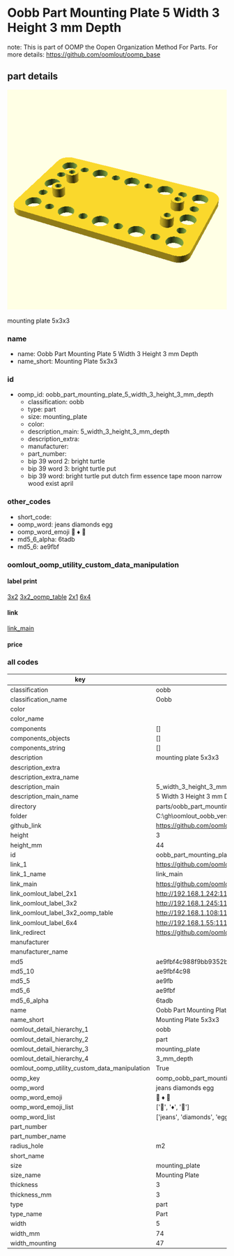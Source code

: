 # Oobb Part Mounting Plate 5 Width 3 Height 3 mm Depth  

note: This is part of OOMP the Oopen Organization Method For Parts. For more details: https://github.com/oomlout/oomp_base

##  part details
  

[![](3dpr.png)](3dpr.png)

mounting plate 5x3x3



### name
* name: Oobb Part Mounting Plate 5 Width 3 Height 3 mm Depth
* name_short: Mounting Plate 5x3x3 
### id
* oomp_id: oobb_part_mounting_plate_5_width_3_height_3_mm_depth
  * classification: oobb
  * type: part
  * size: mounting_plate
  * color: 
  * description_main: 5_width_3_height_3_mm_depth
  * description_extra: 
  * manufacturer: 
  * part_number: 
  * bip 39 word 2: bright turtle
  * bip 39 word 3: bright turtle put
  * bip 39 word: bright turtle put dutch firm essence tape moon narrow wood exist april

### other_codes
* short_code: 
* oomp_word: jeans diamonds egg
* oomp_word_emoji :jeans: :diamonds: :egg:
* md5_6_alpha: 6tadb
* md5_6: ae9fbf






### oomlout_oomp_utility_custom_data_manipulation
#### label print
[3x2](http://192.168.1.245:1112/?label=oomp%206tadb)
[3x2_oomp_table](http://192.168.1.108:1112/?label=oomp%206tadb)
[2x1](http://192.168.1.242:1112/?label=oomp%206tadb)
[6x4](http://192.168.1.55:1112/?label=oomp%206tadb)    

#### link

[link_main](https://github.com/oomlout/oomlout_oobb_version_4_generated_parts/tree/main/navigation_oomp/oobb/part/mounting_plate/5_width_3_height_3_mm_depth/part)                              

#### price







### all codes 
| key | value |  
| --- | --- |  
| classification | oobb |  
| classification_name | Oobb |  
| color |  |  
| color_name |  |  
| components | [] |  
| components_objects | [] |  
| components_string | [] |  
| description | mounting plate 5x3x3 |  
| description_extra |  |  
| description_extra_name |  |  
| description_main | 5_width_3_height_3_mm_depth |  
| description_main_name | 5 Width 3 Height 3 mm Depth |  
| directory | parts/oobb_part_mounting_plate_5_width_3_height_3_mm_depth |  
| folder | C:\gh\oomlout_oobb_version_4_generated_parts\parts\oobb_part_mounting_plate_5_width_3_height_3_mm_depth |  
| github_link | https://github.com/oomlout/oomlout_oomp_part_src/tree/main/parts/oobb_part_mounting_plate_5_width_3_height_3_mm_depth |  
| height | 3 |  
| height_mm | 44 |  
| id | oobb_part_mounting_plate_5_width_3_height_3_mm_depth |  
| link_1 | https://github.com/oomlout/oomlout_oobb_version_4_generated_parts/tree/main/navigation_oomp/oobb/part/mounting_plate/5_width_3_height_3_mm_depth/part |  
| link_1_name | link_main |  
| link_main | https://github.com/oomlout/oomlout_oobb_version_4_generated_parts/tree/main/navigation_oomp/oobb/part/mounting_plate/5_width_3_height_3_mm_depth/part |  
| link_oomlout_label_2x1 | http://192.168.1.242:1112/?label=oomp%206tadb |  
| link_oomlout_label_3x2 | http://192.168.1.245:1112/?label=oomp%206tadb |  
| link_oomlout_label_3x2_oomp_table | http://192.168.1.108:1112/?label=oomp%206tadb |  
| link_oomlout_label_6x4 | http://192.168.1.55:1112/?label=oomp%206tadb |  
| link_redirect | https://github.com/oomlout/oomlout_oobb_version_4_generated_parts/tree/main/parts/oobb_mounting_plate_05_03_03_rh_m2_mo_47_nm_raspberry_pi_pico |  
| manufacturer |  |  
| manufacturer_name |  |  
| md5 | ae9fbf4c988f9bb9352ba4475dbab8e0 |  
| md5_10 | ae9fbf4c98 |  
| md5_5 | ae9fb |  
| md5_6 | ae9fbf |  
| md5_6_alpha | 6tadb |  
| name | Oobb Part Mounting Plate 5 Width 3 Height 3 mm Depth |  
| name_short | Mounting Plate 5x3x3  |  
| oomlout_detail_hierarchy_1 | oobb |  
| oomlout_detail_hierarchy_2 | part |  
| oomlout_detail_hierarchy_3 | mounting_plate |  
| oomlout_detail_hierarchy_4 | 3_mm_depth |  
| oomlout_oomp_utility_custom_data_manipulation | True |  
| oomp_key | oomp_oobb_part_mounting_plate_5_width_3_height_3_mm_depth |  
| oomp_word | jeans diamonds egg |  
| oomp_word_emoji | :jeans: :diamonds: :egg: |  
| oomp_word_emoji_list | [':jeans:', ':diamonds:', ':egg:'] |  
| oomp_word_list | ['jeans', 'diamonds', 'egg'] |  
| part_number |  |  
| part_number_name |  |  
| radius_hole | m2 |  
| short_name |  |  
| size | mounting_plate |  
| size_name | Mounting Plate |  
| thickness | 3 |  
| thickness_mm | 3 |  
| type | part |  
| type_name | Part |  
| width | 5 |  
| width_mm | 74 |  
| width_mounting | 47 |  
